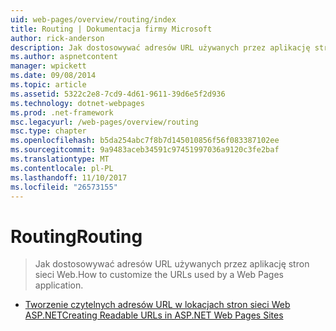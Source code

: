 ```yaml
---
uid: web-pages/overview/routing/index
title: Routing | Dokumentacja firmy Microsoft
author: rick-anderson
description: Jak dostosowywać adresów URL używanych przez aplikację stron sieci Web.
ms.author: aspnetcontent
manager: wpickett
ms.date: 09/08/2014
ms.topic: article
ms.assetid: 5322c2e8-7cd9-4d61-9611-39d6e5f2d936
ms.technology: dotnet-webpages
ms.prod: .net-framework
msc.legacyurl: /web-pages/overview/routing
msc.type: chapter
ms.openlocfilehash: b5da254abc7f8b7d145010856f56f083387102ee
ms.sourcegitcommit: 9a9483aceb34591c97451997036a9120c3fe2baf
ms.translationtype: MT
ms.contentlocale: pl-PL
ms.lasthandoff: 11/10/2017
ms.locfileid: "26573155"
---
```

<a name="routing"></a><span data-ttu-id="193cf-103">Routing</span><span class="sxs-lookup"><span data-stu-id="193cf-103">Routing</span></span>
====================
> <span data-ttu-id="193cf-104">Jak dostosowywać adresów URL używanych przez aplikację stron sieci Web.</span><span class="sxs-lookup"><span data-stu-id="193cf-104">How to customize the URLs used by a Web Pages application.</span></span>


- [<span data-ttu-id="193cf-105">Tworzenie czytelnych adresów URL w lokacjach stron sieci Web ASP.NET</span><span class="sxs-lookup"><span data-stu-id="193cf-105">Creating Readable URLs in ASP.NET Web Pages Sites</span></span>](creating-readable-urls-in-aspnet-web-pages-sites.md)
